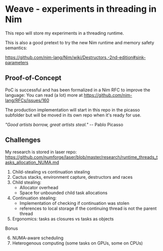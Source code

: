# Weave - experiments in threading in Nim

This repo will store my experiments in a threading runtime.

This is also a good pretext to try the new Nim runtime and memory safety semantics:

https://github.com/nim-lang/Nim/wiki/Destructors,-2nd-edition#sink-parameters

## Proof-of-Concept

PoC is successful and has been formalized in a Nim RFC to improve the language:
You can read (a lot) more at https://github.com/nim-lang/RFCs/issues/160

The production implementation will start in this repo in the picasso subfolder
but will be moved in its own repo when it's ready for use.

_"Good artists borrow, great artists steal."_ -- Pablo Picasso

## Challenges

My research is stored in laser repo:
https://github.com/numforge/laser/blob/master/research/runtime_threads_tasks_allocation_NUMA.md

1. Child-stealing vs continuation stealing
2. Cactus stacks, environment capture, destructors and races
3. Child stealing:
   - Allocator overhead
   - Space for unbounded child task allocations
4. Continuation stealing:
   - Implementation of checking if continuation was stolen
   - references to local storage if the continuing thread
     is not the parent thread
5. Ergonomics: tasks as closures vs tasks as objects

Bonus

6. NUMA-aware scheduling
7. Heterogenous computing (some tasks on GPUs, some on CPUs)
